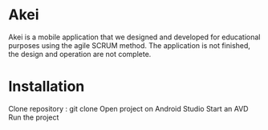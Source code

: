 # Akei

Akei is a mobile application that we designed and developed for educational purposes using the agile SCRUM method. The application is not finished, the design and operation are not complete.

# Installation

Clone repository : git clone
Open project on Android Studio
Start an AVD
Run the project

